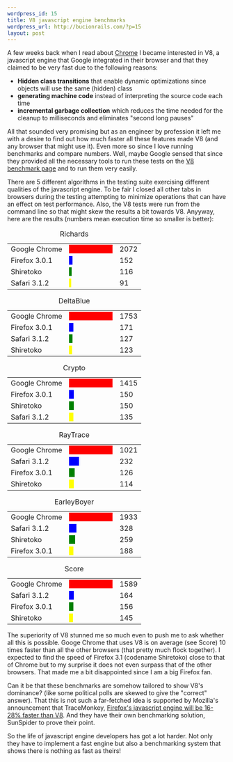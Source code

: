 ```yaml
--- 
wordpress_id: 15
title: V8 javascript engine benchmarks
wordpress_url: http://bucionrails.com/?p=15
layout: post
---
```

A few weeks back when I read about <a href="http://www.google.com/googlebooks/chrome">Chrome</a> I became interested in V8, a javascript engine that Google integrated in their browser and that they claimed to be very fast due to the following reasons:

<ul>
	<li><strong>Hidden class transitions</strong> that enable dynamic optimizations since objects will use the same (hidden) class</li>
	<li><strong>generating machine code</strong> instead of interpreting the source code each time</li>
	<li><strong>incremental garbage collection</strong> which reduces the time needed for the cleanup to milliseconds and eliminates "second long pauses"</li>
</ul>

All that sounded very promising but as an engineer by profession it left me with a desire to find out how much faster all these features made V8 (and any browser that might use it). Even more so since I love running benchmarks and compare numbers. Well, maybe Google sensed that since they provided all the necessary tools to run these tests on the <a href="http://code.google.com/apis/v8/benchmarks.html">V8 benchmark page</a> and to run them very easily. 

There are 5 different algorithms in the testing suite exercising different qualities of the javascript engine. To be fair I closed all other tabs in browsers during the testing attempting to minimize operations that can have an effect on test performance. Also, the V8 tests were run from the command line so that might skew the results a bit towards V8. Anyyway, here are the results (numbers mean execution time so smaller is better):

<table border="0" cellspacing="5" cellpadding="5"><caption>Richards</caption><tr><td>Google Chrome</td><td><div style="width:100.0px;background-color:red">&nbsp;</div></td><td>2072</td></tr><tr><td>Firefox 3.0.1</td><td><div style="width:7.33590733590734px;background-color:blue">&nbsp;</div></td><td>152</td></tr><tr><td>Shiretoko</td><td><div style="width:5.5984555984556px;background-color:green">&nbsp;</div></td><td>116</td></tr><tr><td>Safari 3.1.2</td><td><div style="width:4.39189189189189px;background-color:yellow">&nbsp;</div></td><td>91</td></tr></table><table border="0" cellspacing="5" cellpadding="5"><caption>DeltaBlue</caption><tr><td>Google Chrome</td><td><div style="width:100.0px;background-color:red">&nbsp;</div></td><td>1753</td></tr><tr><td>Firefox 3.0.1</td><td><div style="width:9.75470621791215px;background-color:blue">&nbsp;</div></td><td>171</td></tr><tr><td>Safari 3.1.2</td><td><div style="width:7.24472333143183px;background-color:green">&nbsp;</div></td><td>127</td></tr><tr><td>Shiretoko</td><td><div style="width:7.01654306902453px;background-color:yellow">&nbsp;</div></td><td>123</td></tr></table><table border="0" cellspacing="5" cellpadding="5"><caption>Crypto</caption><tr><td>Google Chrome</td><td><div style="width:100.0px;background-color:red">&nbsp;</div></td><td>1415</td></tr><tr><td>Firefox 3.0.1</td><td><div style="width:10.6007067137809px;background-color:blue">&nbsp;</div></td><td>150</td></tr><tr><td>Shiretoko</td><td><div style="width:10.6007067137809px;background-color:green">&nbsp;</div></td><td>150</td></tr><tr><td>Safari 3.1.2</td><td><div style="width:9.54063604240283px;background-color:yellow">&nbsp;</div></td><td>135</td></tr></table><table border="0" cellspacing="5" cellpadding="5"><caption>RayTrace</caption><tr><td>Google Chrome</td><td><div style="width:100.0px;background-color:red">&nbsp;</div></td><td>1021</td></tr><tr><td>Safari 3.1.2</td><td><div style="width:22.7228207639569px;background-color:blue">&nbsp;</div></td><td>232</td></tr><tr><td>Firefox 3.0.1</td><td><div style="width:12.3408423114594px;background-color:green">&nbsp;</div></td><td>126</td></tr><tr><td>Shiretoko</td><td><div style="width:11.1655239960823px;background-color:yellow">&nbsp;</div></td><td>114</td></tr></table><table border="0" cellspacing="5" cellpadding="5"><caption>EarleyBoyer</caption><tr><td>Google Chrome</td><td><div style="width:100.0px;background-color:red">&nbsp;</div></td><td>1933</td></tr><tr><td>Safari 3.1.2</td><td><div style="width:16.9684428349715px;background-color:blue">&nbsp;</div></td><td>328</td></tr><tr><td>Shiretoko</td><td><div style="width:13.3988618727367px;background-color:green">&nbsp;</div></td><td>259</td></tr><tr><td>Firefox 3.0.1</td><td><div style="width:9.72581479565442px;background-color:yellow">&nbsp;</div></td><td>188</td></tr></table><table border="0" cellspacing="5" cellpadding="5"><caption>Score</caption><tr><td>Google Chrome</td><td><div style="width:100.0px;background-color:red">&nbsp;</div></td><td>1589</td></tr><tr><td>Safari 3.1.2</td><td><div style="width:10.3209565764632px;background-color:blue">&nbsp;</div></td><td>164</td></tr><tr><td>Firefox 3.0.1</td><td><div style="width:9.81749528005034px;background-color:green">&nbsp;</div></td><td>156</td></tr><tr><td>Shiretoko</td><td><div style="width:9.12523599748269px;background-color:yellow">&nbsp;</div></td><td>145</td></tr></table>

The superiority of V8 stunned me so much even to push me to ask whether all this is possible. Googe Chrome that uses V8 is on average (see Score) 10 times faster than all the other browsers (that pretty much flock together). I expected to find the speed of Firefox 3.1 (codename Shiretoko) close to that of Chrome but to my surprise it does not even surpass that of the other browsers. That made me a bit disappointed since I am a big Firefox fan. 

Can it be that these benchmarks are somehow tailored to show V8's dominance? (like some political polls are skewed to give the "correct" answer). That this is not such a far-fetched idea is supported by Mozilla's announcement that TraceMonkey, <a href="http://www.techcrunch.com/2008/09/03/mozilla-fights-back-with-new-firefox-benchmarks/">Firefox's javascript engine will be 16-28% faster than V8</a>. And they have their own benchmarking solution, SunSpider to prove their point.

So the life of javascript engine developers has got a lot harder. Not only they have to implement a fast engine but also a benchmarking system that shows there is nothing as fast as theirs!

